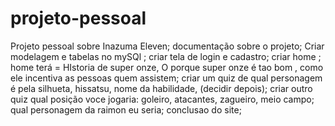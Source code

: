 # projeto-pessoal
Projeto pessoal sobre Inazuma Eleven;
documentação sobre o projeto;
Criar modelagem e tabelas no mySQl ;
criar tela de login e cadastro;
criar home ;
home terá = HIstoria de super onze, O porque super onze é tao bom , como ele incentiva as pessoas quem assistem; 
criar um quiz de qual personagem é pela silhueta, hissatsu, nome da habilidade, (decidir depois);
criar outro quiz qual posição voce jogaria: goleiro, atacantes, zagueiro, meio campo;
qual personagem da raimon eu seria;
conclusao do site;

